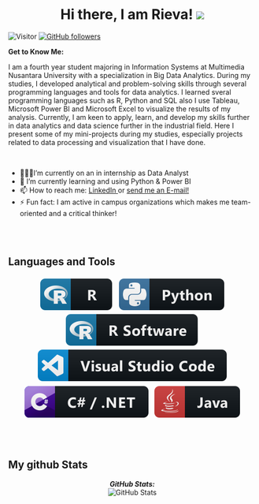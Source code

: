 <div align="center">
   <h1>Hi there, I am Rieva! </a> <img src="https://media.giphy.com/media/hvRJCLFzcasrR4ia7z/giphy.gif" width="25px"> </h1>
</div>

![Visitor](https://visitor-badge.laobi.icu/badge?page_id=rievaps.repoName) [![GitHub followers](https://img.shields.io/github/followers/rievaps.svg?style=social&label=Follow)](https://github.com/rievaps?tab=followers)<br/>

<strong>Get to Know Me:</strong><br>
<p>
I am a fourth year student majoring in Information Systems at Multimedia Nusantara University with a specialization in Big Data Analytics. During my studies, I developed analytical and problem-solving skills through several programming languages and tools for data analytics. I learned sveral programming languages such as R, Python and SQL also I use Tableau, Microsoft Power BI and Microsoft Excel to visualize the results of my analysis. Currently, I am keen to apply, learn, and develop my skills further in data analytics and data science further in the industrial field. Here I present some of my mini-projects during my studies, especially projects related to data processing and visualization that I have done. 
</p>

<br>
<ul>
  <li>  👩🏻‍💻I’m currently on an in internship as Data Analyst</li>
  <li>  🌱 I’m currently learning and using Python & Power BI</li>
  <li>  📫 How to reach me: <a href = "https://www.linkedin.com/in/rievaps/"> LinkedIn </a> or <a href="mailto:rievaps@gmail.com">send me an E-mail!</a></li>
  <li>  ⚡ Fun fact: I am active in campus organizations which makes me team-oriented and a critical thinker!</li>
</ul>

<br><br>
<h2>Languages and Tools</h2>
<p align="center">
  <img src="https://github.com/MikeCodesDotNET/ColoredBadges/blob/master/svg/dev/languages/r.svg" alt="r" style="vertical-align:top; margin:4px">    
  <img src="https://github.com/MikeCodesDotNET/ColoredBadges/blob/master/svg/dev/languages/python.svg" alt="python" style="vertical-align:top; margin:4px">
  <img src="https://github.com/MikeCodesDotNET/ColoredBadges/blob/master/svg/dev/languages/rsoftware.svg" alt="rstudio" style="vertical-align:top; margin:4px">
  <img src="https://github.com/MikeCodesDotNET/ColoredBadges/blob/master/svg/dev/tools/visualstudio_code.svg" alt="vscode" style="vertical-align:top; margin:4px">
  <img src="https://github.com/MikeCodesDotNET/ColoredBadges/blob/master/svg/dev/languages/csharp_dotnet.svg" alt="csharp_dotnet" style="vertical-align:top; margin:6px 4px">
  <img src="https://github.com/MikeCodesDotNET/ColoredBadges/blob/master/svg/dev/languages/java.svg" alt="java" style="vertical-align:top; margin:6px 4px">
</p>

<br><br>
<h2>My github Stats</h2>

<div>
   
  <p align="center">
  <b><em>GitHub Stats:</em></b> <br/>
    <img src="https://github-readme-streak-stats.herokuapp.com/?user=rievaps" alt="GitHub Stats" /> <br/><br/>
  
</div>

